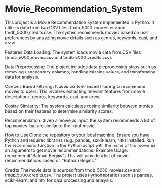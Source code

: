 # Movie_Recommendation_System
This project is a Movie Recommendation System implemented in Python. It utilizes data from two CSV files: tmdb_5000_movies.csv and tmdb_5000_credits.csv. The system recommends movies based on user preferences by analyzing movie details such as genres, keywords, cast, and crew.


Features
Data Loading: The system loads movie data from CSV files (tmdb_5000_movies.csv and tmdb_5000_credits.csv).

Data Preprocessing: The project includes data preprocessing steps such as removing unnecessary columns, handling missing values, and transforming data for analysis.

Content-Based Filtering: It uses content-based filtering to recommend movies to users. This involves extracting relevant features from movie descriptions, genres, keywords, cast, and crew.

Cosine Similarity: The system calculates cosine similarity between movies based on their features to determine similarity scores.

Recommendation: Given a movie as input, the system recommends a list of top movies that are similar to the input movie.



How to Use
Clone the repository to your local machine.
Ensure you have Python and required libraries (e.g., pandas, scikit-learn, nltk) installed.
Run the recommend function in the Python script with the name of the movie as an argument to get movie recommendations.
Example Usage:
recommend("Batman Begins")
This will provide a list of movie recommendations based on "Batman Begins."

Credits
The movie data is sourced from tmdb_5000_movies.csv and tmdb_5000_credits.csv.
The project uses Python libraries such as pandas, scikit-learn, and nltk for data processing and analysis.
